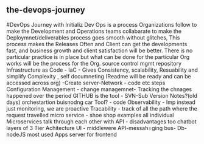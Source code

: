 ## the-devops-journey
#DevOps Journey with Initializ
Dev Ops is a process Organizations follow to make the Development and Operations teams collabarate to make the Deploymnet/deliverables process goes smooth without glitches, This process makes the Releases Often and Client can get the developments fast, and business growth and client satisfaction will be better.
There is no particular practice is in place but what can be done for the particular Org works will be the process for the Org.
source control mgmt repository
Infrastructure as Code - IaC  - Gives Consistency, scalability, Resuability and simplify Complexity , self documneting (Readme will be ready and can be accessed across org)
-Create server-Network - code  etc steps
Configuration Management - change managemnet- Tracking the chnages happened over the period   GITHUB is the tool - SVN-Sub Version Notes?(old days)
orchestartion buisnodng car 
Tool?  - code
Observability - Imp instead just  monitoring, we are proactive
Tracability   - track of all the path where the request travelled
micro service  - shoe shop examples  all individual Microservices talk through each other with API  - disadvantages too
chatbot
layers of   3 Tier Achitecture  UI - middlewere API-messah=ging bus-  Db-
nodeJS most used Apps server for frontend
